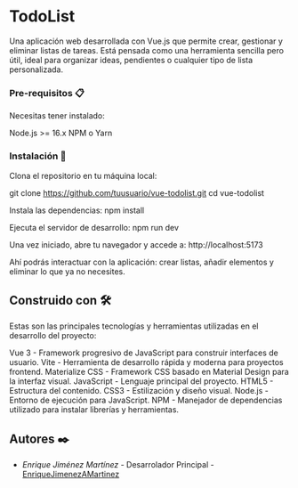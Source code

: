 # TodoList
Una aplicación web desarrollada con Vue.js que permite crear, gestionar y eliminar listas de tareas. Está pensada como una herramienta sencilla pero útil, ideal para organizar ideas, pendientes o cualquier tipo de lista personalizada.

### Pre-requisitos 📋
Necesitas tener instalado:

  Node.js >= 16.x
  NPM o Yarn


### Instalación 🔧

Clona el repositorio en tu máquina local:

  git clone https://github.com/tuusuario/vue-todolist.git
  cd vue-todolist

Instala las dependencias:
  npm install

Ejecuta el servidor de desarrollo:
  npm run dev

Una vez iniciado, abre tu navegador y accede a:
  http://localhost:5173

Ahí podrás interactuar con la aplicación: crear listas, añadir elementos y eliminar lo que ya no necesites.


## Construido con 🛠️

Estas son las principales tecnologías y herramientas utilizadas en el desarrollo del proyecto:

  Vue 3 - Framework progresivo de JavaScript para construir interfaces de usuario.
  Vite - Herramienta de desarrollo rápida y moderna para proyectos frontend.
  Materialize CSS - Framework CSS basado en Material Design para la interfaz visual.
  JavaScript - Lenguaje principal del proyecto.
  HTML5 - Estructura del contenido.
  CSS3 - Estilización y diseño visual.
  Node.js - Entorno de ejecución para JavaScript.
  NPM - Manejador de dependencias utilizado para instalar librerías y herramientas.

## Autores ✒️

* *Enrique Jiménez Martínez* - Desarrolador Principal - [EnriqueJimenezAMartinez](https://github.com/EnriqueJimenzMartinez)

